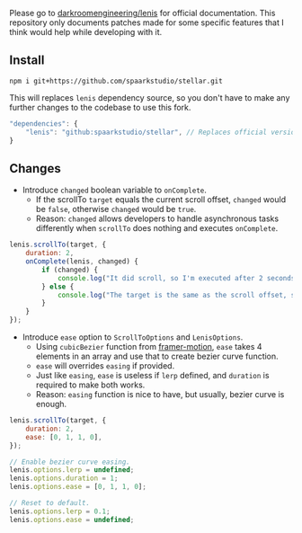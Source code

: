Please go to [darkroomengineering/lenis](https://github.com/darkroomengineering/lenis) for official documentation. This repository only documents patches made for some specific features that I think would help while developing with it.

## Install
```
npm i git+https://github.com/spaarkstudio/stellar.git
```
This will replaces `lenis` dependency source, so you don't have to make any further changes to the codebase to use this fork.
```js
"dependencies": {
    "lenis": "github:spaarkstudio/stellar", // Replaces official version.
}
```

## Changes
- Introduce `changed` boolean variable to `onComplete`.
    - If the scrollTo `target` equals the current scroll offset, `changed` would be `false`, otherwise `changed` would be `true`.
    - Reason: `changed` allows developers to handle asynchronous tasks differently when `scrollTo` does nothing and executes `onComplete`.
```js
lenis.scrollTo(target, {
    duration: 2,
    onComplete(lenis, changed) {
        if (changed) {
            console.log("It did scroll, so I'm executed after 2 seconds.");
        } else {
            console.log("The target is the same as the scroll offset, so I'm executed immediately.");
        }
    }
});
```

- Introduce `ease` option to `ScrollToOptions` and `LenisOptions`.
    - Using `cubicBezier` function from [framer-motion](https://github.com/framer/motion), `ease` takes 4 elements in an array and use that to create bezier curve function.
    - `ease` will overrides `easing` if provided.
    - Just like `easing`, `ease` is useless if `lerp` defined, and `duration` is required to make both works.
    - Reason: `easing` function is nice to have, but usually, bezier curve is enough.
```js
lenis.scrollTo(target, {
    duration: 2,
    ease: [0, 1, 1, 0],
});
```
```js
// Enable bezier curve easing.
lenis.options.lerp = undefined;
lenis.options.duration = 1;
lenis.options.ease = [0, 1, 1, 0];

// Reset to default.
lenis.options.lerp = 0.1;
lenis.options.ease = undefined;
```
